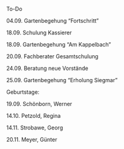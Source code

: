 To-Do



04.09.    		Gartenbegehung “Fortschritt”

18.09.		Schulung Kassierer

18.09.		Gartenbegehung “Am Kappelbach”

20.09.		Fachberater Gesamtschulung

24.09.		Beratung neue Vorstände

25.09.		Gartenbegehung “Erholung Siegmar”





Geburtstage:



19.09.		Schönborn, Werner

14.10.		Petzold, Regina

14.11.		Strobawe, Georg

20.11.		Meyer, Günter

